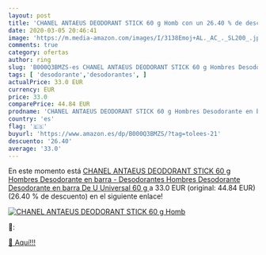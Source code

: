 ```yaml
---
layout: post
title: 'CHANEL ANTAEUS DEODORANT STICK 60 g Homb con un 26.40 % de descuento'
date: 2020-03-05 20:46:41
image: 'https://m.media-amazon.com/images/I/3138Emoj+AL._AC_._SL200_.jpg'
comments: true
category: ofertas
author: ring
slug: 'B000Q3BMZS-es CHANEL ANTAEUS DEODORANT STICK 60 g Hombres Desodorante en...'
tags: [ 'desodorante','desodorantes', ]
actualPrice: 33.0 EUR
currency: EUR
price: 33.0
comparePrice: 44.84 EUR
prodname: 'CHANEL ANTAEUS DEODORANT STICK 60 g Hombres Desodorante en barra - Desodorantes  Hombres  Desodorante  Desodorante en barra  De U  Universal  60 g '
country: 'es'
flag: '🇪🇸'
buyurl: 'https://www.amazon.es/dp/B000Q3BMZS/?tag=tolees-21'
descuento: '26.40'
average: '33.0'
---
```


En este momento está [CHANEL ANTAEUS DEODORANT STICK 60 g Hombres Desodorante en barra - Desodorantes  Hombres  Desodorante  Desodorante en barra  De U  Universal  60 g ](https://www.amazon.es/dp/B000Q3BMZS/?tag=tolees-21) a 33.0 EUR (original: 44.84 EUR) (26.40 %  de descuento) en el siguiente enlace!

[![CHANEL ANTAEUS DEODORANT STICK 60 g Homb](https://m.media-amazon.com/images/I/3138Emoj+AL._AC_._SL200_.jpg)](https://www.amazon.es/dp/B000Q3BMZS/?tag=tolees-21)

🔎:


[🛒 Aquí!!!](https://www.amazon.es/dp/B000Q3BMZS/?tag=tolees-21)

